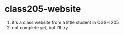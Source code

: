 # class205-website

1. it's a class website from a little student in CGSH 205
2. not complete yet, but I'll try
